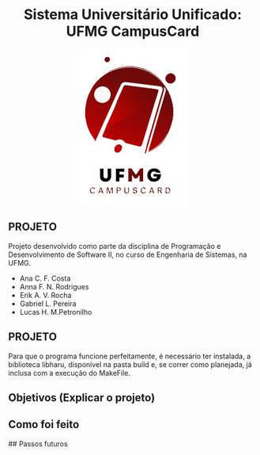 <h1 align="center">Sistema Universitário Unificado: UFMG CampusCard</h1>

<p align="center">
  <img src="https://github.com/lucxshmp/UFMG_CampusCard/blob/main/LOGO_Ucc2.png" alt="Logo UFMG: CampusCard">
</p>

## PROJETO

Projeto desenvolvido como parte da disciplina de Programação e Desenvolvimento de Software II, no curso de Engenharia de Sistemas, na UFMG.

- Ana C. F. Costa
- Anna F. N. Rodrigues
- Erik A. V. Rocha
- Gabriel L. Pereira 
- Lucas H. M.Petronilho

## PROJETO

Para que o programa funcione perfeitamente, é necessário ter instalada, a biblioteca libharu, disponível na pasta build e, se correr como planejada, já inclusa com a execução do MakeFile.

## Objetivos (Explicar o projeto)


## Como foi feito 


## Passos futuros
